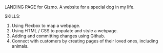 LANDING PAGE for Gizmo. 
A website for a special dog in my life.


SKILLS: 

1. Using Flexbox to map a webpage.
2. Using HTML / CSS to populate and style a webpage. 
3. Adding and committing changes using Github. 
4. Connect with customers by creating pages of their loved ones, including animals.
